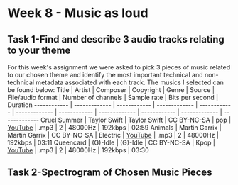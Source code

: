 # Week 8 - Music as loud
## Task 1-Find and describe 3 audio tracks relating to your theme
For this week's assignment we were asked to pick 3 pieces of music related to our chosen theme and identify the most important technical and non-technical metadata associated with each track. The musics I selected can be found below:
Title | Artist | Composer | Copyright | Genre | Source | File/audio format | Number of channels | Sample rate | Bits per second | Duration
------------ | ------------- | ------------ | ------------- | ------------ | ------------- | ------------ | ------------- | ------------ | ------------- | ------------- 
Cruel Summer | Taylor Swift | Taylor Swift | CC BY-NC-SA | pop | [YouTube](https://youtu.be/ic8j13piAhQ?si=DEdAQyDzuapb9-sW) | .mp3 | 2 | 48000Hz | 192kbps | 02:59
Animals | Martin Garrix | Martin Garrix | CC BY-NC-SA | Electric | [YouTube](https://youtu.be/gCYcHz2k5x0?si=klPrPeqyztb9U-Di) | .mp3 | 2 | 48000Hz | 192kbps | 03:11
Queencard | (G)-Idle | (G)-Idle | CC BY-NC-SA | Kpop | [YouTube](https://youtu.be/7HDeem-JaSY?si=0KhM_dHLfp1L2MVx) | .mp3 | 2 | 48000Hz | 192kbps | 03:30
## Task 2-Spectrogram of Chosen Music Pieces
